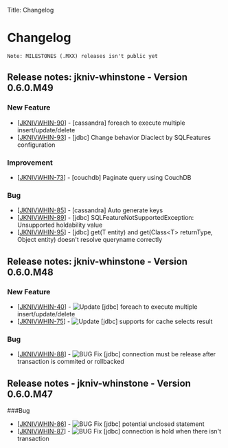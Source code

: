 Title: Changelog


# Changelog

`Note: MILESTONES (.MXX) releases isn't public yet`


## Release notes: jkniv-whinstone - Version 0.6.0.M49
    
### New Feature

<ul>
 <li>[<a href='https://jkniv-io.atlassian.net/browse/JKNIVWHIN-90'>JKNIVWHIN-90</a>] -         [cassandra] foreach to execute multiple insert/update/delete
 </li>
 <li>[<a href='https://jkniv-io.atlassian.net/browse/JKNIVWHIN-93'>JKNIVWHIN-93</a>] -         [jdbc] Change behavior Diaclect by SQLFeatures configuration
 </li>
</ul>
    
### Improvement

<ul>
 <li>[<a href='https://jkniv-io.atlassian.net/browse/JKNIVWHIN-73'>JKNIVWHIN-73</a>] -         [couchdb] Paginate query using CouchDB
 </li>
</ul>

        
### Bug

<ul>
<li>[<a href='https://jkniv-io.atlassian.net/browse/JKNIVWHIN-85'>JKNIVWHIN-85</a>] -         [cassandra] Auto generate keys
</li>
<li>[<a href='https://jkniv-io.atlassian.net/browse/JKNIVWHIN-89'>JKNIVWHIN-89</a>] -         [jdbc] SQLFeatureNotSupportedException: Unsupported holdability value
</li>
<li>[<a href='https://jkniv-io.atlassian.net/browse/JKNIVWHIN-95'>JKNIVWHIN-95</a>] -         [jdbc] get(T entity) and  get(Class&lt;T&gt; returnType, Object entity) doesn&#39;t resolve queryname correctly
</li>
</ul>
            
            
## Release notes: jkniv-whinstone - Version 0.6.0.M48

    
### New Feature

 - [<a href='https://jkniv-io.atlassian.net/browse/JKNIVWHIN-40'>JKNIVWHIN-40</a>] - ![Update](images/update_icon.png "Update") [jdbc] foreach to execute multiple insert/update/delete
 - [<a href='https://jkniv-io.atlassian.net/browse/JKNIVWHIN-75'>JKNIVWHIN-75</a>] - ![Update](images/update_icon.png "Update") [jdbc] supports for cache selects result

            
### Bug

 - [<a href='https://jkniv-io.atlassian.net/browse/JKNIVWHIN-88'>JKNIVWHIN-88</a>] - ![BUG Fix](images/bug_icon.png "BUG Fix") [jdbc] connection must be release after transaction is commited or rollbacked

## Release notes - jkniv-whinstone - Version 0.6.0.M47

###Bug

 - [<a href='https://jkniv-io.atlassian.net/browse/JKNIVWHIN-86'>JKNIVWHIN-86</a>] - ![BUG Fix](images/bug_icon.png "BUG Fix") [jdbc] potential unclosed statement
 - [<a href='https://jkniv-io.atlassian.net/browse/JKNIVWHIN-87'>JKNIVWHIN-87</a>] - ![BUG Fix](images/bug_icon.png "BUG Fix") [jdbc] connection is hold when there isn&#39;t transaction
